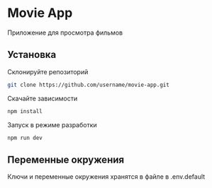 # Movie App

Приложение для просмотра фильмов

## Установка

Склонируйте репозиторий

```bash
git clone https://github.com/username/movie-app.git
```

Скачайте зависимости

```bash
npm install
```

Запуск в режиме разработки

```bash
npm run dev
```

## Переменные окружения

Ключи и переменные окружения хранятся в файле в .env.default
